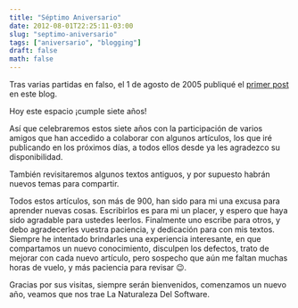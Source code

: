 ```yaml
---
title: "Séptimo Aniversario"
date: 2012-08-01T22:25:11-03:00
slug: "septimo-aniversario"
tags: ["aniversario", "blogging"]
draft: false
math: false
---
```

Tras varias partidas en falso, el 1 de agosto de 2005 publiqué el
[primer post](/blog/2005/08/no-puedes-proteger-el-software.html)
en este blog.

Hoy este espacio ¡cumple siete años!

Así que celebraremos estos siete años con la participación de varios
amigos que han accedido a colaborar con algunos artículos, los que iré
publicando en los próximos días, a todos ellos desde ya les agradezco su
disponibilidad.

También revisitaremos algunos textos antiguos, y por supuesto habrán
nuevos temas para compartir.

Todos estos artículos, son más de 900, han sido para mi una excusa para
aprender nuevas cosas. Escribirlos es para mi un placer, y espero que
haya sido agradable para ustedes leerlos. Finalmente uno escribe para
otros, y debo agradecerles vuestra paciencia, y dedicación para con mis
textos. Siempre he intentado brindarles una experiencia interesante, en
que compartamos un nuevo conocimiento, disculpen los defectos, trato de
mejorar con cada nuevo artículo, pero sospecho que aún me faltan muchas
horas de vuelo, y más paciencia para revisar :wink:.

Gracias por sus visitas, siempre serán bienvenidos, comenzamos un nuevo
año, veamos que nos trae La Naturaleza Del Software.
